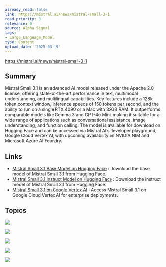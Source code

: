 ```yaml
---
already_read: false
link: https://mistral.ai/news/mistral-small-3-1
read_priority: 3
relevance: 0
source: Alpha Signal
tags:
- Large_Language_Model
type: Content
upload_date: '2025-03-19'
---
```


https://mistral.ai/news/mistral-small-3-1
## Summary

Mistral Small 3.1 is an advanced AI model released under the Apache 2.0 license, offering state-of-the-art performance in text, multimodal understanding, and multilingual capabilities. Key features include a 128k token context window, inference speeds of 150 tokens per second, and the ability to run on a single RTX 4090 or a Mac with 32GB RAM. It outperforms comparable models like Gemma 3 and GPT-4o Mini, making it suitable for a wide range of applications such as conversational assistance, image understanding, and function calling. The model is available for download on Hugging Face and can be accessed via Mistral AI’s developer playground, Google Cloud Vertex AI, with upcoming availability on NVIDIA NIM and Microsoft Azure AI Foundry.
## Links

- [Mistral Small 3.1 Base Model on Hugging Face](https://huggingface.co/mistralai/Mistral-Small-3.1-24B-Base-2503) : Download the base model of Mistral Small 3.1 from Hugging Face.
- [Mistral Small 3.1 Instruct Model on Hugging Face](https://huggingface.co/mistralai/Mistral-Small-3.1-24B-Instruct-2503) : Download the instruct model of Mistral Small 3.1 from Hugging Face.
- [Mistral Small 3.1 on Google Vertex AI](https://cloud.google.com/vertex-ai/generative-ai/docs/partner-models/mistral) : Access Mistral Small 3.1 on Google Cloud Vertex AI for enterprise deployments.

## Topics

![](topics/Model/Mistral%20Small%203%201)

![](topics/Platform/La%20Plateforme)

![](topics/Platform/Google%20Cloud%20Vertex%20AI)

![](topics/Platform/NVIDIA%20NIM)

![](topics/Platform/Microsoft%20Azure%20AI%20Foundry)